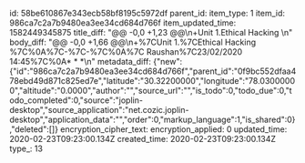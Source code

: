 id: 58be610867e343ecb58bf8195c5972df
parent_id: 
item_type: 1
item_id: 986ca7c2a7b9480ea3ee34cd684d766f
item_updated_time: 1582449345875
title_diff: "@@ -0,0 +1,23 @@\n+Unit 1.Ethical Hacking \n"
body_diff: "@@ -0,0 +1,66 @@\n+%7CUnit 1.%7CEthical Hacking %7C%0A%7C-%7C-%7C%0A%7C Raushan%7C23/02/2020 14:45%7C%0A* * *\n"
metadata_diff: {"new":{"id":"986ca7c2a7b9480ea3ee34cd684d766f","parent_id":"0f9bc552dfaa478ebd49d871c825ed7e","latitude":"30.32200000","longitude":"78.03000000","altitude":"0.0000","author":"","source_url":"","is_todo":0,"todo_due":0,"todo_completed":0,"source":"joplin-desktop","source_application":"net.cozic.joplin-desktop","application_data":"","order":0,"markup_language":1,"is_shared":0},"deleted":[]}
encryption_cipher_text: 
encryption_applied: 0
updated_time: 2020-02-23T09:23:00.134Z
created_time: 2020-02-23T09:23:00.134Z
type_: 13